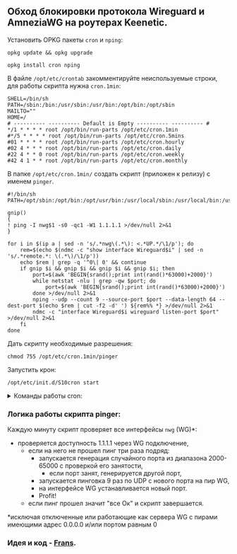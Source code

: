 ## Обход блокировки протокола Wireguard и AmneziaWG на роутерах Keenetic.

Установить OPKG пакеты `cron` и `nping`:
```
opkg update && opkg upgrade
```
```
opkg install cron nping
```

В файле `/opt/etc/crontab` закомментируйте неиспользуемые строки, для работы скрипта нужна `cron.1min`:
```
SHELL=/bin/sh
PATH=/sbin:/bin:/usr/sbin:/usr/bin:/opt/bin:/opt/sbin
MAILTO=""
HOME=/
# ---------- ---------- Default is Empty ---------- ---------- #
*/1 * * * * root /opt/bin/run-parts /opt/etc/cron.1min
#*/5 * * * * root /opt/bin/run-parts /opt/etc/cron.5mins
#01 * * * * root /opt/bin/run-parts /opt/etc/cron.hourly
#02 4 * * * root /opt/bin/run-parts /opt/etc/cron.daily
#22 4 * * 0 root /opt/bin/run-parts /opt/etc/cron.weekly
#42 4 1 * * root /opt/bin/run-parts /opt/etc/cron.monthly
```

В папке `/opt/etc/cron.1min/` создать скрипт (приложен к релизу) с именем `pinger`.
```
#!/bin/sh
PATH=/opt/sbin:/opt/bin:/opt/usr/bin:/usr/local/sbin:/usr/local/bin:/usr/sbin:/usr/bin:/sbin:/bin

gnip()
{
! ping -I nwg$1 -s0 -qc1 -W1 1.1.1.1 >/dev/null 2>&1
}

for i in $(ip a | sed -n 's/.*nwg\(.*\): <.*UP.*/\1/p'); do
    rem=$(echo $(ndmc -c "show interface Wireguard$i" | sed -n 's/.*remote.*: \(.*\)/\1/p'))
    echo $rem | grep -q '^0\| 0' && continue
    if gnip $i && gnip $i && gnip $i && gnip $i; then
        port=$(awk 'BEGIN{srand();print int(rand()*63000)+2000}')
        while netstat -nlu | grep -qw $port; do
            port=$(awk 'BEGIN{srand();print int(rand()*63000)+2000}')
        done >/dev/null 2>&1
        nping --udp --count 9 --source-port $port --data-length 64 --dest-port $(echo $rem | cut -f2 -d' ') ${rem%% *} >/dev/null 2>&1
        ndmc -c "interface Wireguard$i wireguard listen-port $port" >/dev/null 2>&1
    fi
done
```

Дать скрипту необходимые разрешения:
```
chmod 755 /opt/etc/cron.1min/pinger
```

Запустить крон:
```
/opt/etc/init.d/S10cron start
```

<details>
    <summary>Команды работы cron:</summary>
    
    /opt/etc/init.d/S10cron -?
    
Примерный вывод:
`Usage: /opt/etc/init.d/S10cron (start|stop|restart|check|status|kill|reconfigure)`
    
</details>

### Логика работы скрипта pinger:
Каждую минуту скрипт проверяет все интерфейсы `nwg` (WG)*:
- проверяется доступность 1.1.1.1 через WG подключение,
    - если на него не прошел пинг три раза подряд:
        - запускается генерация случайного порта из диапазона 2000-65000 с проверкой его занятости,
            - если порт занят, генерируется другой порт,
        - запускается пинговка 9 раз по UDP с нового порта на пир WG,
        - на интерфейсе WG устанавливается новый порт.
        - Profit!
    - если пинг прошел значит "все Ок" и скрипт завершается.

*исключая отключенные или работающие как сервера WG с пирами имеющими адрес 0.0.0.0 и/или портом равным 0

### Идея и код - [Frans](https://forum.keenetic.com/topic/19389-%D0%BE%D0%B1%D1%85%D0%BE%D0%B4-%D0%B1%D0%BB%D0%BE%D0%BA%D0%B8%D1%80%D0%BE%D0%B2%D0%BA%D0%B8-%D0%BF%D1%80%D0%BE%D1%82%D0%BE%D0%BA%D0%BE%D0%BB%D0%B0-wireguard-%D0%B2-%D1%82%D1%87-amneziawg/?do=findComment&comment=193941).
